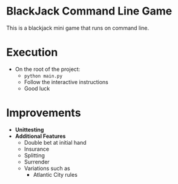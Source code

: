 # BlackJack Command Line Game
This is a blackjack mini game that runs on command line.

# Execution
* On the root of the project:
  * `python main.py`
  * Follow the interactive instructions
  * Good luck
  
# Improvements
* **Unittesting**
* **Additional Features**
  * Double bet at initial hand
  * Insurance
  * Splitting
  * Surrender
  * Variations such as
    * Atlantic City rules

